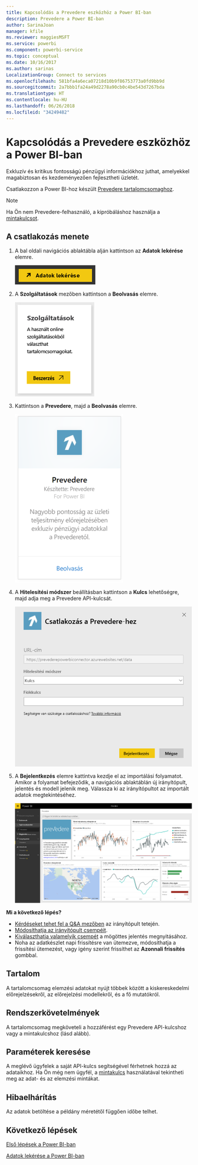 ```yaml
---
title: Kapcsolódás a Prevedere eszközhöz a Power BI-ban
description: Prevedere a Power BI-ban
author: SarinaJoan
manager: kfile
ms.reviewer: maggiesMSFT
ms.service: powerbi
ms.component: powerbi-service
ms.topic: conceptual
ms.date: 10/16/2017
ms.author: sarinas
LocalizationGroup: Connect to services
ms.openlocfilehash: 581bfa4a6eca07218d10b9f86753773a0fd9bb9d
ms.sourcegitcommit: 2a7bbb1fa24a49d2278a90cb0c4be543d7267bda
ms.translationtype: HT
ms.contentlocale: hu-HU
ms.lasthandoff: 06/26/2018
ms.locfileid: "34249482"
---
```

# <a name="connect-to-prevedere-with-power-bi"></a>Kapcsolódás a Prevedere eszközhöz a Power BI-ban
Exkluzív és kritikus fontosságú pénzügyi információkhoz juthat, amelyekkel magabiztosan és kezdeményezően fejlesztheti üzletét.

Csatlakozzon a Power BI-hoz készült [Prevedere tartalomcsomaghoz](https://app.powerbi.com/getdata/services/prevedere).

>[!NOTE]
>Ha Ön nem Prevedere-felhasználó, a kipróbáláshoz használja a [mintakulcsot](https://prevederepowerbiconnector.azurewebsites.net/static/learnmore.html).

## <a name="how-to-connect"></a>A csatlakozás menete
1. A bal oldali navigációs ablaktábla alján kattintson az **Adatok lekérése** elemre.
   
   ![](media/service-connect-to-prevedere/getdata.png)
2. A **Szolgáltatások** mezőben kattintson a **Beolvasás** elemre.
   
   ![](media/service-connect-to-prevedere/services.png)
3. Kattintson a **Prevedere**, majd a **Beolvasás** elemre.
   
   ![](media/service-connect-to-prevedere/connect.png)
4. A **Hitelesítési módszer** beállításban kattintson a **Kulcs** lehetőségre, majd adja meg a Prevedere API-kulcsát.
   
    ![](media/service-connect-to-prevedere/creds.png)
5. A **Bejelentkezés** elemre kattintva kezdje el az importálási folyamatot. Amikor a folyamat befejeződik, a navigációs ablaktáblán új irányítópult, jelentés és modell jelenik meg. Válassza ki az irányítópultot az importált adatok megtekintéséhez.
   
     ![](media/service-connect-to-prevedere/dashboard.png)

**Mi a következő lépés?**

* [Kérdéseket tehet fel a Q&A mezőben](power-bi-q-and-a.md) az irányítópult tetején.
* [Módosíthatja az irányítópult csempéit](service-dashboard-edit-tile.md).
* [Kiválaszthatja valamelyik csempét](service-dashboard-tiles.md) a mögöttes jelentés megnyitásához.
* Noha az adatkészlet napi frissítésre van ütemezve, módosíthatja a frissítési ütemezést, vagy igény szerint frissíthet az **Azonnali frissítés** gombbal.

## <a name="whats-included"></a>Tartalom
A tartalomcsomag elemzési adatokat nyújt többek között a kiskereskedelmi előrejelzésekről, az előrejelzési modellekről, és a fő mutatókról.

## <a name="system-requirements"></a>Rendszerkövetelmények
A tartalomcsomag megköveteli a hozzáférést egy Prevedere API-kulcshoz vagy a mintakulcshoz (lásd alább).

## <a name="finding-parameters"></a>Paraméterek keresése
<a name="FindingParams"></a>

A meglévő ügyfelek a saját API-kulcs segítségével férhetnek hozzá az adataikhoz. Ha Ön még nem ügyfél, a [mintakulcs](https://prevederepowerbiconnector.azurewebsites.net/static/learnmore.html) használatával tekintheti meg az adat- és az elemzési mintákat.

## <a name="troubleshooting"></a>Hibaelhárítás
Az adatok betöltése a példány méretétől függően időbe telhet.

## <a name="next-steps"></a>Következő lépések
[Első lépések a Power BI-ban](service-get-started.md)

[Adatok lekérése a Power BI-ban](service-get-data.md)

